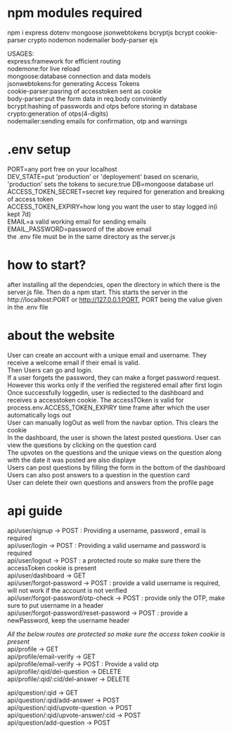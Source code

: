 # npm modules required 

npm i express dotenv mongoose jsonwebtokens bcryptjs bcrypt cookie-parser crypto nodemon nodemailer body-parser ejs <br/>

USAGES:  <br/>
express:framework for efficient routing  <br/>
nodemone:for live reload  <br/>
mongoose:database connection and data models  <br/>
jsonwebtokens:for generating Access Tokens  <br/>
cookie-parser:pasring of accesstoken sent as cookie  <br/>
body-parser:put the form data in req.body conviniently <br/>
bcrypt:hashing of passwords and otps before storing in database  <br/>
crypto:generation of otps(4-digits)  <br/>
nodemailer:sending emails for confirmation, otp and warnings  <br/>


# .env setup

PORT=any port free on your localhost  <br/>
DEV_STATE=put 'production' or 'deployement' based on scenario, 'production' sets the tokens to secure:true
DB=mongoose database url  <br/>
ACCESS_TOKEN_SECRET=secret key required for generation and breaking of access token  <br/>
ACCESS_TOKEN_EXPIRY=how long you want the user to stay logged in(i kept 7d)  <br/>
EMAIL=a valid working email for sending emails  <br/>
EMAIL_PASSWORD=password of the above email  <br/>
the .env file must be in the same directory as the server.js


# how to start?

after installing all the dependcies, open the directory in which there is the server.js file. Then do a npm start. This starts the server in the http://localhost:PORT or http://127.0.0.1:PORT, PORT being the value given in the .env file


# about the website

User can create an account with a unique email and username. They receive a welcome email if their email is valid. <br/>
Then Users can go and login.<br/>
If a user forgets the password, they can make a forget password request. However this works only if the verified the registered email after first login<br/>
Once successfully loggedin, user is rediected to the dashboard and receives a accesstoken cookie. The accessTOken is valid for process.env.ACCESS_TOKEN_EXPIRY time frame after which the user automatically logs out<br/>
User can manually logOut as well from the navbar option. This clears the cookie <br/>
In the dashboard, the user is shown the latest posted questions. User can view the questions by clicking on the question card<br/>
The upvotes on the questions and the unique views on the question along with the date it was posted are also displaye <br/>
Users can post questions by filling the form in the bottom of the dashboard <br/>
Users can also post answers to a question in the question card <br/>
User can delete their own questions and answers from the profile page<br/>


# api guide

api/user/signup -> POST : Providing a username, password , email is required <br/>
api/user/login -> POST : Providing a valid username and password is required <br/>
api/user/logout -> POST : a protected route so make sure there the accessToken cookie is present <br/>
api/user/dashboard -> GET  <br/>
api/user/forgot-password -> POST : provide a valid username is required, will not work if the account is not verified<br/>
api/user/forgot-password/otp-check -> POST : provide only the OTP, make sure to put username in a header <br/>
api/user/forgot-password/reset-password -> POST : provide a newPassword, keep the username header  <br/>

*All the below routes are protected so make sure the access token cookie is present* <br/>
api/profile -> GET <br/>
api/profile/email-verify -> GET <br/>
api/profile/email-verify -> POST : Provide a valid otp<br/>
api/profile/:qid/del-question -> DELETE <br/>
api/profile/:qid/:cid/del-answer -> DELETE <br/>

api/question/:qid -> GET <br/>
api/question/:qid/add-answer -> POST <br/>
api/question/:qid/upvote-question -> POST <br/>
api/question/:qid/upvote-answer/:cid -> POST <br/>
api/question/add-question -> POST <br/>



